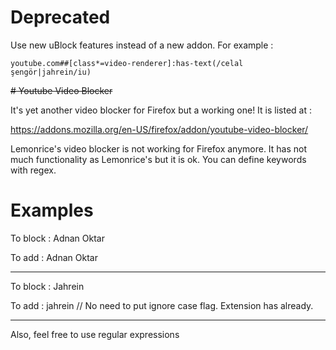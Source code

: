 # Deprecated

Use new uBlock features instead of a new addon. For example :

`youtube.com##[class*=video-renderer]:has-text(/celal şengör|jahrein/iu)`


<del># Youtube Video Blocker 

It's yet another video blocker for Firefox but a working one! It is listed at :

https://addons.mozilla.org/en-US/firefox/addon/youtube-video-blocker/

Lemonrice's video blocker is not working for Firefox anymore. It has not much functionality as Lemonrice's but it is ok. You can define keywords with regex.

# Examples

To block : Adnan Oktar
    
To add : Adnan Oktar

---

To block : Jahrein

To add : jahrein  // No need to put ignore case flag. Extension has already.


---

Also, feel free to use regular expressions</del>

